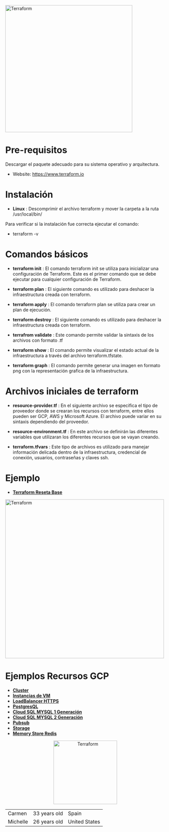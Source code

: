 
<img alt="Terraform" src="https://cdn.rawgit.com/hashicorp/terraform-website/master/content/source/assets/images/logo-hashicorp.svg"
 width="400px" high="200xp"> 

Pre-requisitos 
==============

Descargar el paquete adecuado para su sistema operativo y arquitectura.

- Website: https://www.terraform.io

Instalación  
===========
 
 - **Linux** : Descomprimir el archivo terraform y mover la carpeta a la ruta /usr/local/bin/

Para verificar si la instalación fue correcta ejecutar el comando:

 - terraform -v 


Comandos básicos  
================

 
- **terraform init** : El comando terraform init se utiliza para inicializar una configuración de Terraform. Este es el primer comando que se debe ejecutar para cualquier configuración de Terraform.

- **terraform plan** : El siguiente comando es utilizado para deshacer la infraestructura creada con terraform.

- **terraform apply** : El comando terraform plan se utiliza para crear un plan de ejecución. 

- **terraform destroy** : El siguiente comando es utilizado para deshacer la infraestructura creada con terraform.

- **terrafrom validate** : Este comando permite validar la sintaxis de los archivos con formato .tf

- **terraform show** : El comando permite visualizar el estado actual de la infraestructura a través del archivo terraform.tfstate.

- **terraform graph** : El comando permite generar una imagen en formato png con la representación grafica de la infraestructura.

Archivos iniciales de  terraform 
================================

- **resource-provider.tf** : En el siguiente archivo se especifica el tipo de proveedor donde se crearan los recursos con terraform, entre ellos pueden ser GCP, AWS y Microsoft Azure. El archivo puede variar en su sintaxis dependiendo del proveedor.

- **resource-environment.tf** : En este archivo se definirán las diferentes variables que utilizaran los diferentes recursos que se vayan creando.

- **terraform.tfvars** : Este tipo de archivos es utilizado para manejar información delicada dentro de la infraestructura, credencial de conexión, usuarios, contraseñas y claves ssh.  

Ejemplo  
==============

- [**Terraform Reseta Base**](http://www.google.com)

<img alt="Terraform" src="https://www.paradigmadigital.com/wp-content/uploads/2015/03/CloudPlatform_HorizontalLockup.png"
 width="500px" high="200xp">

Ejemplos Recursos GCP  
=====================

- [**Cluster**](http://www.google.com)
- [**Instancias de VM**](http://www.google.com)
- [**LoadBalancer HTTPS**](http://www.google.com)
- [**PostgresQL**](http://www.google.com)
- [**Cloud SQL MYSQL 1 Generación**](http://www.google.com)
- [**Cloud SQL MYSQL 2 Generación**](http://www.google.com)
- [**Pubsub**](http://www.google.com)
- [**Storage**](http://www.google.com)
- [**Memory Store Redis**](http://www.google.com)


<p align="center"> <img alt="Terraform" src="https://www.zentagroup.com/images/logotipos/logotipo-zenta-c.svg"
 width="200px" high="200xp" align="middle"></p>
 
 
 
 <table>
   <tr>
       <td>Carmen</td>
       <td>33 years old</td>
       <td>Spain</td>
   </tr>
   <tr>
       <td>Michelle</td>
       <td>26 years old</td>
       <td>United States</td>
   </tr>
</table>
